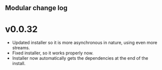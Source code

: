 Modular change log
------------------

v0.0.32
=======
- Updated installer so it is more asynchronous in nature, using even more streams. 
- Fixed installer, so it works properly now.
- Installer now automatically gets the dependencies at the end of the install.
